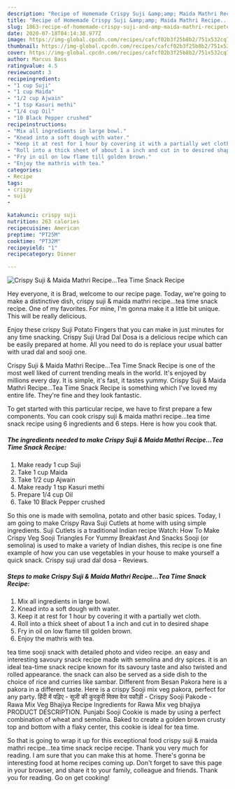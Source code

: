 ```yaml
---
description: "Recipe of Homemade Crispy Suji &amp;amp; Maida Mathri Recipe...Tea Time Snack Recipe"
title: "Recipe of Homemade Crispy Suji &amp;amp; Maida Mathri Recipe...Tea Time Snack Recipe"
slug: 1863-recipe-of-homemade-crispy-suji-and-amp-maida-mathri-recipetea-time-snack-recipe
date: 2020-07-18T04:14:38.977Z
image: https://img-global.cpcdn.com/recipes/cafcf02b3f25b8b2/751x532cq70/crispy-suji-maida-mathri-recipetea-time-snack-recipe-recipe-main-photo.jpg
thumbnail: https://img-global.cpcdn.com/recipes/cafcf02b3f25b8b2/751x532cq70/crispy-suji-maida-mathri-recipetea-time-snack-recipe-recipe-main-photo.jpg
cover: https://img-global.cpcdn.com/recipes/cafcf02b3f25b8b2/751x532cq70/crispy-suji-maida-mathri-recipetea-time-snack-recipe-recipe-main-photo.jpg
author: Marcus Bass
ratingvalue: 4.5
reviewcount: 3
recipeingredient:
- "1 cup Suji"
- "1 cup Maida"
- "1/2 cup Ajwain"
- "1 tsp Kasuri methi"
- "1/4 cup Oil"
- "10 Black Pepper crushed"
recipeinstructions:
- "Mix all ingredients in large bowl."
- "Knead into a soft dough with water."
- "Keep it at rest for 1 hour by covering it with a partially wet cloth."
- "Roll into a thick sheet of about 1 a inch and cut in to desired shape"
- "Fry in oil on low flame till golden brown."
- "Enjoy the mathris with tea."
categories:
- Recipe
tags:
- crispy
- suji
- 

katakunci: crispy suji  
nutrition: 263 calories
recipecuisine: American
preptime: "PT25M"
cooktime: "PT32M"
recipeyield: "1"
recipecategory: Dinner

---
```



![Crispy Suji &amp; Maida Mathri Recipe...Tea Time Snack Recipe](https://img-global.cpcdn.com/recipes/cafcf02b3f25b8b2/751x532cq70/crispy-suji-maida-mathri-recipetea-time-snack-recipe-recipe-main-photo.jpg)

Hey everyone, it is Brad, welcome to our recipe page. Today, we're going to make a distinctive dish, crispy suji &amp; maida mathri recipe...tea time snack recipe. One of my favorites. For mine, I'm gonna make it a little bit unique. This will be really delicious.

Enjoy these crispy Suji Potato Fingers that you can make in just minutes for any time snacking. Crispy Suji Urad Dal Dosa is a delicious recipe which can be easily prepared at home. All you need to do is replace your usual batter with urad dal and sooji one.

Crispy Suji &amp; Maida Mathri Recipe...Tea Time Snack Recipe is one of the most well liked of current trending meals in the world. It's enjoyed by millions every day. It is simple, it's fast, it tastes yummy. Crispy Suji &amp; Maida Mathri Recipe...Tea Time Snack Recipe is something which I've loved my entire life. They're fine and they look fantastic.


To get started with this particular recipe, we have to first prepare a few components. You can cook crispy suji &amp; maida mathri recipe...tea time snack recipe using 6 ingredients and 6 steps. Here is how you cook that.

<!--inarticleads1-->

##### The ingredients needed to make Crispy Suji &amp; Maida Mathri Recipe...Tea Time Snack Recipe:

1. Make ready 1 cup Suji
1. Take 1 cup Maida
1. Take 1/2 cup Ajwain
1. Make ready 1 tsp Kasuri methi
1. Prepare 1/4 cup Oil
1. Take 10 Black Pepper crushed


So this one is made with semolina, potato and other basic spices. Today, I am going to make Crispy Rava Suji Cutlets at home with using simple ingredients. Suji Cutlets is a traditional Indian recipe Watch: How To Make Crispy Veg Sooji Triangles For Yummy Breakfast And Snacks Sooji (or semolina) is used to make a variety of Indian dishes, this recipe is one fine example of how you can use vegetables in your house to make yourself a quick snack. Crispy suji urad dal dosa - Reviews. 

<!--inarticleads2-->

##### Steps to make Crispy Suji &amp; Maida Mathri Recipe...Tea Time Snack Recipe:

1. Mix all ingredients in large bowl.
1. Knead into a soft dough with water.
1. Keep it at rest for 1 hour by covering it with a partially wet cloth.
1. Roll into a thick sheet of about 1 a inch and cut in to desired shape
1. Fry in oil on low flame till golden brown.
1. Enjoy the mathris with tea.


tea time sooji snack with detailed photo and video recipe. an easy and interesting savoury snack recipe made with semolina and dry spices. it is an ideal tea-time snack recipe known for its savoury taste and also twisted and rolled appearance. the snack can also be served as a side dish to the choice of rice and curries like sambar. Different from Besan Pakora here is a pakora in a different taste. Here is a crispy Sooji mix veg pakora, perfect for any party. हिंदी में पढ़िए - सूजी की कुरकुरी मिक्स वेज पकौड़ी - Crispy Sooji Pakode - Rawa Mix Veg Bhajiya Recipe Ingredients for Rawa Mix veg bhajiya PRODUCT DESCRIPTION. Punjabi Sooji Cookie is made by using a perfect combination of wheat and semolina. Baked to create a golden brown crusty top and bottom with a flaky center, this cookie is ideal for tea time. 

So that is going to wrap it up for this exceptional food crispy suji &amp; maida mathri recipe...tea time snack recipe recipe. Thank you very much for reading. I am sure that you can make this at home. There's gonna be interesting food at home recipes coming up. Don't forget to save this page in your browser, and share it to your family, colleague and friends. Thank you for reading. Go on get cooking!
